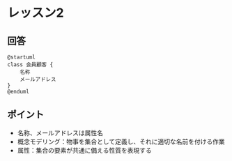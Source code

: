# レッスン2
## 回答
```puml
@startuml
class 会員顧客 {
    名称
    メールアドレス
}
@enduml
```

## ポイント
- 名称、メールアドレスは属性名
- 概念モデリング：物事を集合として定義し、それに適切な名前を付ける作業
- 属性：集合の要素が共通に備える性質を表現する